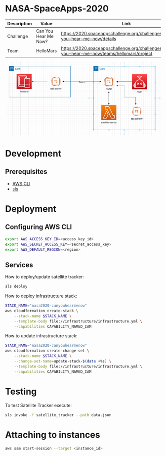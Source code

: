 # NASA-SpaceApps-2020

Description | Value | Link
----------- | ------------ | ------------
Challenge   | Can You Hear Me Now? | https://2020.spaceappschallenge.org/challenges/connect/can-you-hear-me-now/details
Team        | HelloMars | https://2020.spaceappschallenge.org/challenges/connect/can-you-hear-me-now/teams/hellomars/project


![Image of Infrastructure](docs/infrastructure.png)

# Development

## Prerequisites

- [AWS CLI](https://docs.aws.amazon.com/cli/latest/userguide/cli-chap-install.html)
- [sls](https://www.serverless.com/framework/docs/getting-started/)

# Deployment

## Configuring AWS CLI

```bash
export AWS_ACCESS_KEY_ID=<access_key_id>
export AWS_SECRET_ACCESS_KEY=<secret_access_key>
export AWS_DEFAULT_REGION=<region>
```

## Services

How to deploy/update satellite tracker:
```bash
sls deploy
```

How to deploy infrastructure stack:
```bash
STACK_NAME="nasa2020-canyouhearmenow"
aws cloudformation create-stack \
    --stack-name $STACK_NAME \
    --template-body file://infrastructure/infrastructure.yml \
    --capabilities CAPABILITY_NAMED_IAM
```

How to update infrastructure stack:
```bash
STACK_NAME="nasa2020-canyouhearmenow"
aws cloudformation create-change-set \
    --stack-name $STACK_NAME \
    --change-set-name=update-stack-$(date +%s) \
    --template-body file://infrastructure/infrastructure.yml \
    --capabilities CAPABILITY_NAMED_IAM
```

# Testing

To test Satellite Tracker execute:
```bash
sls invoke -f satellite_tracker --path data.json
```

# Attaching to instances
```bash
aws ssm start-session --target <instance_id>
```
